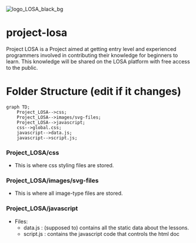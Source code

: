 ![logo_LOSA_black_bg](https://user-images.githubusercontent.com/84540577/175273187-5b6ed62c-517d-44f6-8854-afce5e973e35.svg)


# project-losa
Project LOSA is a Project aimed at getting entry level and experienced programmers involved in contributing their knowledge for beginners to learn. This knowledge will be shared on the LOSA platform with free access to the public.


# Folder Structure (edit if it changes)

```mermaid
graph TD;
    Project_LOSA-->css;
    Project_LOSA-->images/svg-files;
    Project_LOSA-->javascript;
    css-->global.css;
    javascript-->data.js;
    javascript-->script.js;
```

### Project_LOSA/css
- This is where css styling files are stored.

### Project_LOSA/images/svg-files
- This is where all image-type files are stored.

### Project_LOSA/javascript
- Files:
  - data.js : (supposed to) contains all the static data about the lessons.
  - script.js : contains the javascript code that controls the html doc
